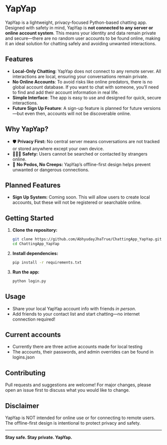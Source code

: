 # YapYap

YapYap is a lightweight, privacy-focused Python-based chatting app. Designed with safety in mind, YapYap is **not connected to any server or online account system**. This means your identity and data remain private and secure—there are no random user accounts to be found online, making it an ideal solution for chatting safely and avoiding unwanted interactions.

## Features

- **Local-Only Chatting**: YapYap does not connect to any remote server. All interactions are local, ensuring your conversations remain private.
- **No Online Accounts**: To avoid risks like online predators, there is no global account database. If you want to chat with someone, you’ll need to find and add their account information in real life.
- **Simple Interface**: The app is easy to use and designed for quick, secure interactions.
- **Future Sign Up Feature**: A sign-up feature is planned for future versions—but even then, accounts will not be discoverable online.

## Why YapYap?

- 🛡️ **Privacy First:** No central server means conversations are not tracked or stored anywhere except your own device.
- 🧑‍🤝‍🧑 **Safety:** Users cannot be searched or contacted by strangers online.
- 🚫 **No Pedos, No Creeps:** YapYap’s offline-first design helps prevent unwanted or dangerous connections.

## Planned Features

- **Sign Up System:** Coming soon. This will allow users to create local accounts, but these will not be registered or searchable online.

## Getting Started

1. **Clone the repository:**
   ```bash
   git clone https://github.com/AbhyudayJhaTrue/ChattingApp_YapYap.git
   cd ChattingApp_YapYap
   ```

2. **Install dependencies:**
   ```bash
   pip install -r requirements.txt
   ```

3. **Run the app:**
   ```bash
   python login.py
   ```

## Usage

- Share your local YapYap account info with friends *in person*.
- Add friends to your contact list and start chatting—no internet connection required!

## Current accounts
- Currently there are three active accounts made for local testing
- The accounts, their passwords, and admin overrides can be found in logins.json

## Contributing

Pull requests and suggestions are welcome! For major changes, please open an issue first to discuss what you would like to change.

## Disclaimer

YapYap is NOT intended for online use or for connecting to remote users. The offline-first design is intentional to protect privacy and safety.

---

**Stay safe. Stay private. YapYap.**
